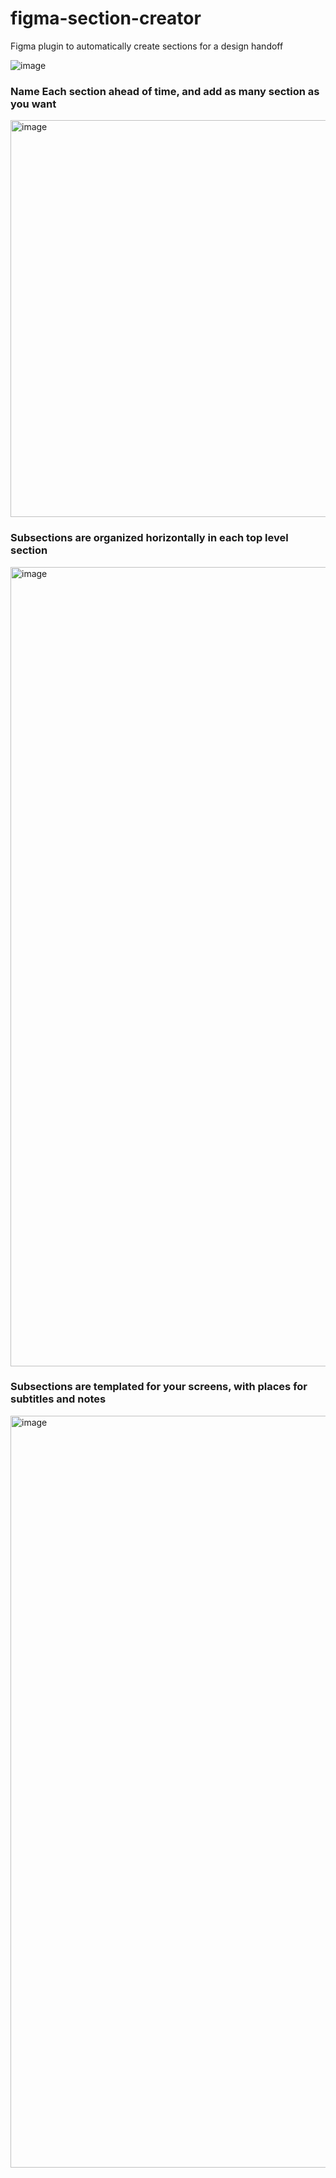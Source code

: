 # figma-section-creator
Figma plugin to automatically create sections for a design handoff

![image](https://github.com/user-attachments/assets/5dd24f81-dc79-4cef-8864-0332521cd9fd)

### Name Each section ahead of time, and add as many section as you want
<img width="635" alt="image" src="https://github.com/user-attachments/assets/0471a9ff-9b21-4abc-9489-22a2ce83aca8">


### Subsections are organized horizontally in each top level section
<img width="1279" alt="image" src="https://github.com/user-attachments/assets/db7e8a5e-6e56-44ce-b3b6-686b17e27710">


### Subsections are templated for your screens, with places for subtitles and notes
<img width="1203" alt="image" src="https://github.com/user-attachments/assets/1c64dbec-699a-403d-bcca-f87705fe09c8">

